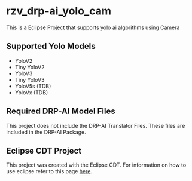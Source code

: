 # rzv_drp-ai_yolo_cam
This is a Eclipse Project that supports yolo ai algorithms using Camera
## Supported Yolo Models
- YoloV2
- Tiny YoloV2
- YoloV3 
- Tiny YoloV3
- YoloV5s (TDB)
- YoloVx (TDB)

## Required DRP-AI Model Files
This project does not include the DRP-AI Translator Files. These files are included in the DRP-AI Package. 

## Eclipse CDT Project
This project was created with the Eclipse CDT. For information on how to use eclipse refer to this page [here](https://renesas.info/wiki/RZ-G/RZG2_Eclipse_develop_and_debug). 
